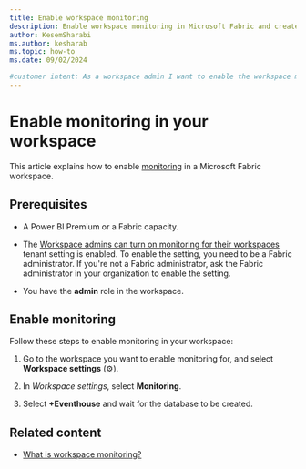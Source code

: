 ```yaml
---
title: Enable workspace monitoring
description: Enable workspace monitoring in Microsoft Fabric and create an Eventhouse database to gain insights into the usage and performance of your workspace.
author: KesemSharabi
ms.author: kesharab
ms.topic: how-to
ms.date: 09/02/2024

#customer intent: As a workspace admin I want to enable the workspace monitoring feature in my workspace
---
```


# Enable monitoring in your workspace

This article explains how to enable [monitoring](workspace-monitoring-overview.md) in a Microsoft Fabric workspace.

## Prerequisites

* A Power BI Premium or a Fabric capacity.

* The [Workspace admins can turn on monitoring for their workspaces](../admin/service-admin-portal-audit-usage.md#workspace-admins-can-turn-on-monitoring-for-their-workspaces) tenant setting is enabled. To enable the setting, you need to be a Fabric administrator. If you're not a Fabric administrator, ask the Fabric administrator in your organization to enable the setting.

* You have the **admin** role in the workspace.

## Enable monitoring

Follow these steps to enable monitoring in your workspace:

1. Go to the workspace you want to enable monitoring for, and select **Workspace settings** (&#9881;).

2. In *Workspace settings*, select **Monitoring**.

3. Select **+Eventhouse** and wait for the database to be created.

## Related content

* [What is workspace monitoring?](workspace-monitoring-overview.md)
